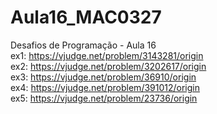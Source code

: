 # Aula16_MAC0327
Desafios de Programação - Aula 16 <br/>
ex1:  https://vjudge.net/problem/3143281/origin<br/>
ex2:  https://vjudge.net/problem/3202617/origin<br/>
ex3:  https://vjudge.net/problem/36910/origin<br/>
ex4:  https://vjudge.net/problem/391012/origin<br/>
ex5:  https://vjudge.net/problem/23736/origin
